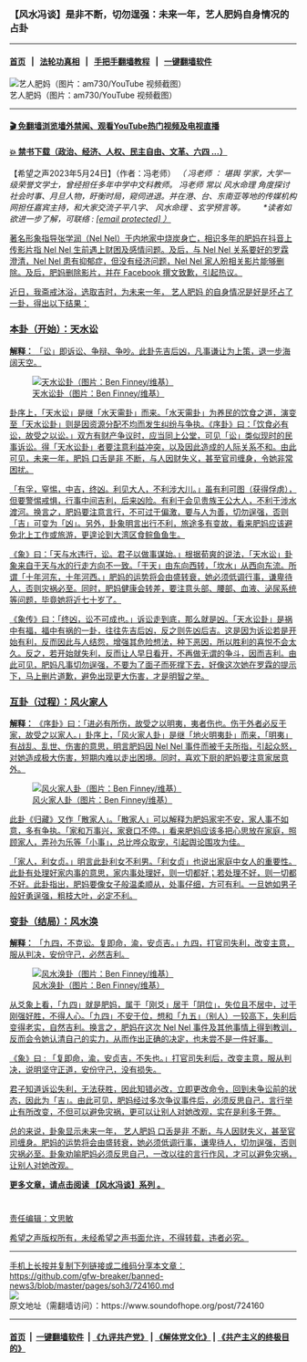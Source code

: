 ### 【风水冯谈】是非不断，切勿逞强：未来一年，艺人肥妈自身情况的占卦  
------------------------

#### [首页](https://github.com/gfw-breaker/banned-news3/blob/master/README.md) &nbsp;&nbsp;|&nbsp;&nbsp; [法轮功真相](https://github.com/begood0513/basic/blob/master/README.md)  &nbsp;&nbsp;|&nbsp;&nbsp; [手把手翻墙教程](https://github.com/gfw-breaker/guides/wiki)  &nbsp;&nbsp;|&nbsp;&nbsp; [一键翻墙软件](https://github.com/gfw-breaker/nogfw/blob/master/README.md)  



<div><img alt="艺人肥妈（图片：am730/YouTube 视频截图）" src="https://img.soundofhope.org/2023-05/1684916923510.jpg"/>
<br/><figcaption class="caption">
 艺人肥妈（图片：am730/YouTube 视频截图）
</figcaption></div><hr/>

#### [ 🎬  免翻墙浏览墙外禁闻、观看YouTube热门视频及电视直播](https://github.com/gfw-breaker/HelloWorld)

#### [ 💥  禁书下载（政治、经济、人权、民主自由、文革、六四 ...）](https://github.com/gfw-breaker/books/blob/master/README.md)

<div><div class="Content__Wrapper sc-1bvya0-0 elmmKw article_body" data-checkusr="" itemprop="articleBody">
 <div id="post_place_1">
 </div>
 <p class="meta-top">
  <span class="meta">
   【希望之声2023年5月24日】（作者：冯老师）
  </span>
  <em>
   （
   <ok href="/term/873674">
    冯老师
   </ok>
   ：
   <ok href="/term/9153">
    堪舆
   </ok>
   学家，大学一级荣誉文学士，曾经担任多年中学中文科教师。
   <ok href="/term/873674">
    冯老师
   </ok>
   常以
   <ok href="/term/46709">
    风水命理
   </ok>
   角度探讨社会时事、月旦人物，盱衡时局，窥伺进退。并在港、台、东南亚等地的传媒机构网担任嘉宾主持，和大家交流子平八字、
   <ok href="/term/46709">
    风水命理
   </ok>
   、玄学预言等。        *读者如欲进一步了解，可联络 :
   <a data-cfemail="02367167636a6d76636f42656f636b6e2c616d6f" href="/cdn-cgi/l/email-protection">
    [email protected]
   </ok>
   ）
  </em>
 </p>
 <p>
  著名形象指导张学润（Nel Nel）于内地家中烧炭身亡，相识多年的肥妈在抖音上传影片指 Nel Nel 生前遇上财困及感情问题。及后，与 Nel Nel 关系要好的罗霖澄清，Nel Nel 患有抑郁症，但没有经济问题，Nel Nel 家人昐相关影片能够删除。及后，肥妈删除影片，并在 Facebook 撰文致歉，引起热议。
 </p>
 <p>
  近日，我斋戒沐浴，选取吉时，为未来一年，
  <ok href="/term/873536">
   艺人肥妈
  </ok>
  的自身情况是好是坏占了一卦，得出以下结果：
 </p>
 <h3>
  本卦（开始）：天水讼
 </h3>
 <p>
  <strong>
   解释：
  </strong>
  「讼」即诉讼、争辩、争吵。此卦先吉后凶，凡事谦让为上策，退一步海阔天空。
 </p>
 <figure class="OImage__StyledFigure-sc-1lfley0-0 jWYblU">
  <img alt="天水讼卦（图片：Ben Finney/维基）" src="https://img.soundofhope.org/2023-05/1684916398752.png"/>
  <br/><figcaption>
   天水讼卦（图片：Ben Finney/维基）
  </figcaption>
 </figure>
 <p>
  卦序上，「天水讼」是继「水天需卦」而来。「水天需卦」为养民的饮食之道，演变至「天水讼卦」则是因资源分配不均而发生纠纷与争执。《序卦》曰：「饮食必有讼，故受之以讼。」双方有财产争议时，应当同上公堂，可见「讼」类似现时的民事诉讼。得「天水讼卦」者要注意利益冲突，以及因此造成的人际关系不和。由此可见，未来一年，肥妈
  <ok href="/term/8287">
   口舌是非
  </ok>
  不断，与人因财失义，甚至官司缠身，令她非常困扰。
 </p>
 <p>
  「有孚，窒惕，中吉，终凶。利见大人，不利涉大川。」虽有利可图（获得俘虏），但要警惕戒惧，行事中间吉利，后来凶险。有利于会见贵族王公大人，不利于涉水渡河。换言之，肥妈要注意言行，不可过于偏激，要与人为善，切勿逞强，否则「吉」可变为「凶」。另外，卦象明言出行不利，旅途多有变故，看来肥妈应该避免北上工作或旅游，更遑论到大湾区食鲩鱼鱼生。
 </p>
 <p>
  《象》曰：「天与水违行，讼。君子以做事谋始。」根据荀爽的说法，「天水讼」卦象来自于天与水的行走方向不一致。「干天」由东向西转，「坎水」从西向东流。所谓「十年河东，十年河西。」肥妈的运势将会由盛转衰，她必须低调行事，谦卑待人，否则灾祸必至。同时，肥妈健康会转差，要注意头部、腰部、血液、泌尿系统等问题，毕竟她将近七十岁了。
 </p>
 <p>
  《象传》曰：「终凶，讼不可成也。」诉讼走到底，那么就是凶。「天水讼卦」是祸中有福，福中有祸的一卦，往往先吉后凶，反之则先凶后吉。这是因为诉讼若是开始有利，反而因此与人结怨，增强其危险想法，种下恶因，所以胜利的喜悦不会太久。反之，若开始就失利，反而让人早日看开，不再做无谓的争斗，因而吉利。由此可见，肥妈凡事切勿逞强，不要为了面子而死撑下去，好像这次她在罗霖的提示下，马上删片道歉，避免出现更大伤害，才是明智之举。
 </p>
 <h3>
  互卦（过程）：风火家人
 </h3>
 <p>
  <strong>
   解释：
  </strong>
  《序卦》曰：「进必有所伤，故受之以明夷，夷者伤也。伤于外者必反于家，故受之以家人。」卦序上，「风火家人卦」是继「地火明夷卦」而来，「明夷」有战乱、乱世、伤害的意思，明言肥妈因 Nel Nel 事件而被千夫所指，引起众怒，对她造成极大伤害，短期内难以走出困境。同时，喜欢下厨的肥妈要注意家居意外。
 </p>
 <figure class="OImage__StyledFigure-sc-1lfley0-0 jWYblU">
  <img alt="风火家人卦（图片：Ben Finney/维基）" src="https://img.soundofhope.org/2023-05/1684916025404.png"/>
  <br/><figcaption>
   风火家人卦（图片：Ben Finney/维基）
  </figcaption>
 </figure>
 <p>
  此卦《归藏》又作「散家人」。「散家人」可以解释为肥妈家宅不安，家人事不如意，多有争执。「家和万事兴，家衰口不停。」看来肥妈应该多把心思放在家庭，照顾家人，弄孙为乐等「小事」，总比哗众取宠，引起舆论围攻为佳。
 </p>
 <p>
  「家人，利女贞。」明言此卦利女不利男。「利女贞」也说出家庭中女人的重要性。此卦有处理好家内事的意思，家内事处理好，则一切都好；若处理不好，则一切都不好。此卦指出，肥妈要像女子般温柔顺从，处事仔细，方可有利。一旦她如男子般好勇逞强，粗枝大叶，必定不利。
 </p>
 <h3>
  变卦（结局）：风水涣
 </h3>
 <p>
  <strong>
   解释：
  </strong>
  「九四，不克讼。复即命，渝，安贞吉。」九四，打官司失利，改变主意，服从判决，安份守己，必然吉利。
 </p>
 <figure class="OImage__StyledFigure-sc-1lfley0-0 jWYblU">
  <img alt="风水涣卦（图片：Ben Finney/维基）" src="https://img.soundofhope.org/2023-05/1684916103568.png"/>
  <br/><figcaption>
   风水涣卦（图片：Ben Finney/维基）
  </figcaption>
 </figure>
 <p>
  从爻象上看，「九四」就是肥妈，属于「刚爻」居于「阴位」，失位且不居中，过于刚强好胜，不得人心。「九四」不安于位，想和「九五」（别人）一较高下，失利后变得老实，自然吉利。换言之，肥妈在这次 Nel Nel 事件及其他事情上得到教训，反而会令她认清自己的实力，从而作出正确的决定，也未尝不是一件好事。
 </p>
 <p>
  《象》曰 : 「复即命，渝，安贞吉，不失也。」打官司失利后，改变主意，服从判决，说明坚守正道，安份守己，没有损失。
 </p>
 <p>
  君子知道诉讼失利，无法获胜，因此知错必改，立即更改命令，回到未争讼前的状态，因此为「吉」。由此可见，肥妈经过多次争议事件后，必须反思自己，言行举止有所改变，不但可以避免灾祸，更可以让别人对她改观，实在是利多于弊。
 </p>
 <p>
  总的来说，卦象显示未来一年，
  <ok href="/term/873536">
   艺人肥妈
  </ok>
  <ok href="/term/8287">
   口舌是非
  </ok>
  不断，与人因财失义，甚至官司缠身。肥妈的运势将会由盛转衰，她必须低调行事，谦卑待人，切勿逞强，否则灾祸必至。卦象劝喻肥妈必须反思自己，一改以往的言行作风，才可以避免灾祸，让别人对她改观。
 </p>
 <p>
  <strong>
   更多文章，请点击阅读
   <ok href="https://www.soundofhope.org/term/834378?lang=b5">
    【风水冯谈】系列
   </ok>
   。
  </strong>
 </p>
 <h1>
 </h1>
 <p class="meta-btm">
  责任编辑：文思敏
 </p>
 <p class="meta-btm">
  希望之声版权所有，未经希望之声书面允许，不得转载，违者必究。
 </p>
</div>
</div>
<hr/>
手机上长按并复制下列链接或二维码分享本文章：<br/>
https://github.com/gfw-breaker/banned-news3/blob/master/pages/soh3/724160.md <br/>
<a href='https://github.com/gfw-breaker/banned-news3/blob/master/pages/soh3/724160.md'><img src='https://github.com/gfw-breaker/banned-news3/blob/master/pages/soh3/724160.md.png'/></a> <br/>
原文地址（需翻墙访问）：https://www.soundofhope.org/post/724160


------------------------
#### [首页](https://github.com/gfw-breaker/banned-news3/blob/master/README.md) &nbsp;|&nbsp; [一键翻墙软件](https://github.com/gfw-breaker/nogfw/blob/master/README.md) &nbsp;| [《九评共产党》](https://github.com/gfw-breaker/9ping.md/blob/master/README.md#九评之一评共产党是什么) | [《解体党文化》](https://github.com/gfw-breaker/jtdwh.md/blob/master/README.md) | [《共产主义的终极目的》](https://github.com/gfw-breaker/gczydzjmd.md/blob/master/README.md)


<img src='http://gfw-breaker.win/banned-news3/pages/soh3/724160.md' width='0px' height='0px'/>